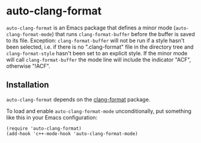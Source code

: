 auto-clang-format
=================

`auto-clang-format` is an Emacs package that defines a minor mode
(`auto-clang-format-mode`) that runs `clang-format-buffer` before the buffer is
saved to its file. Exception: `clang-format-buffer` will not be run if a style
hasn't been selected, i.e. if there is no ".clang-format" file in the directory
tree and `clang-format-style` hasn't been set to an explicit style. If the
minor mode will call `clang-format-buffer` the mode line will include the
indicator "ACF", otherwise "!ACF".


Installation
------------

`auto-clang-format` depends on the [clang-format] package.

To load and enable `auto-clang-format-mode` unconditionally, put something like
this in your Emacs configuration:

```elisp
(require 'auto-clang-format)
(add-hook 'c++-mode-hook 'auto-clang-format-mode)
```

[clang-format]: https://melpa.org/#/clang-format
